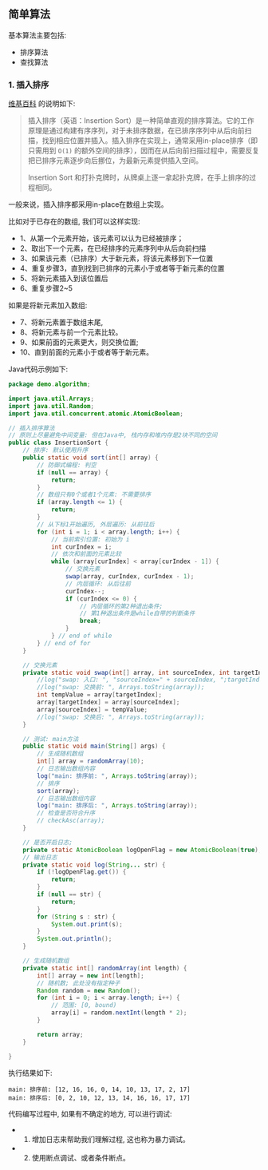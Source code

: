 ## 简单算法


基本算法主要包括:

- 排序算法
- 查找算法

### 1. 插入排序

[维基百科](https://zh.wikipedia.org/wiki/%E6%8F%92%E5%85%A5%E6%8E%92%E5%BA%8F) 的说明如下:

> 插入排序（英语：Insertion Sort）是一种简单直观的排序算法。它的工作原理是通过构建有序序列，对于未排序数据，在已排序序列中从后向前扫描，找到相应位置并插入。插入排序在实现上，通常采用in-place排序（即只需用到 `O(1)` 的额外空间的排序），因而在从后向前扫描过程中，需要反复把已排序元素逐步向后挪位，为最新元素提供插入空间。
> 
> Insertion Sort 和打扑克牌时，从牌桌上逐一拿起扑克牌，在手上排序的过程相同。

一般来说，插入排序都采用in-place在数组上实现。

比如对于已存在的数组, 我们可以这样实现:

- 1、从第一个元素开始，该元素可以认为已经被排序；
- 2、取出下一个元素，在已经排序的元素序列中从后向前扫描
- 3、如果该元素（已排序）大于新元素，将该元素移到下一位置
- 4、重复步骤3，直到找到已排序的元素小于或者等于新元素的位置
- 5、将新元素插入到该位置后
- 6、重复步骤2~5


如果是将新元素加入数组:

- 7、将新元素置于数组末尾, 
- 8、将新元素与前一个元素比较。
- 9、如果前面的元素更大，则交换位置;
- 10、直到前面的元素小于或者等于新元素。


Java代码示例如下:


```java
package demo.algorithm;

import java.util.Arrays;
import java.util.Random;
import java.util.concurrent.atomic.AtomicBoolean;

// 插入排序算法
// 原则上尽量避免中间变量: 但在Java中, 栈内存和堆内存是2块不同的空间
public class InsertionSort {
    // 排序: 默认使用升序
    public static void sort(int[] array) {
        // 防御式编程: 判空
        if (null == array) {
            return;
        }
        // 数组只有0个或者1个元素: 不需要排序
        if (array.length <= 1) {
            return;
        }
        // 从下标1开始遍历, 外层遍历: 从前往后
        for (int i = 1; i < array.length; i++) {
            // 当前索引位置: 初始为 i
            int curIndex = i;
            // 依次和前面的元素比较
            while (array[curIndex] < array[curIndex - 1]) {
                // 交换元素
                swap(array, curIndex, curIndex - 1);
                // 内层循环: 从后往前
                curIndex--;
                if (curIndex <= 0) {
                    // 内层循环的第2种退出条件;
                    // 第1种退出条件是while自带的判断条件
                    break;
                }
            } // end of while
        } // end of for
    }

    // 交换元素
    private static void swap(int[] array, int sourceIndex, int targetIndex) {
        //log("swap: 入口: ", "sourceIndex=" + sourceIndex, ";targetIndex=" + targetIndex, ";");
        //log("swap: 交换前: ", Arrays.toString(array));
        int tempValue = array[targetIndex];
        array[targetIndex] = array[sourceIndex];
        array[sourceIndex] = tempValue;
        //log("swap: 交换后: ", Arrays.toString(array));
    }

    // 测试: main方法
    public static void main(String[] args) {
        // 生成随机数组
        int[] array = randomArray(10);
        // 日志输出数组内容
        log("main: 排序前: ", Arrays.toString(array));
        // 排序
        sort(array);
        // 日志输出数组内容
        log("main: 排序后: ", Arrays.toString(array));
        // 检查是否符合升序
        // checkAsc(array);
    }

    // 是否开启日志;
    private static AtomicBoolean logOpenFlag = new AtomicBoolean(true);
    // 输出日志
    private static void log(String... str) {
        if (!logOpenFlag.get()) {
            return;
        }
        if (null == str) {
            return;
        }
        for (String s : str) {
            System.out.print(s);
        }
        System.out.println();
    }

    // 生成随机数组
    private static int[] randomArray(int length) {
        int[] array = new int[length];
        // 随机数; 此处没有指定种子
        Random random = new Random();
        for (int i = 0; i < array.length; i++) {
            // 范围: [0, bound)
            array[i] = random.nextInt(length * 2);
        }

        return array;
    }

}

```

执行结果如下:

```
main: 排序前: [12, 16, 16, 0, 14, 10, 13, 17, 2, 17]
main: 排序后: [0, 2, 10, 12, 13, 14, 16, 16, 17, 17]
```

代码编写过程中, 如果有不确定的地方, 可以进行调试:

- 1. 增加日志来帮助我们理解过程, 这也称为暴力调试。
- 2. 使用断点调试、或者条件断点。


